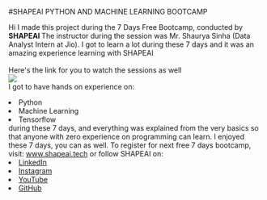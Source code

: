 #SHAPEAI PYTHON AND MACHINE LEARNING BOOTCAMP

Hi I made this project during the 7 Days Free Bootcamp, conducted by <b> SHAPEAI </b>
The instructor during the session was Mr. Shaurya Sinha (Data Analyst Intern at Jio). I got to learn a lot during these 7 days and it was an amazing experience learning with SHAPEAI <br><br> Here's the link for you to watch the sessions as well<br>
<a href="https://www.youtube.com/playlist?list=PL7zl8TDRnbulkeQlgM8Ggz9UcnhaeIkDp"> <img src="https://github.com/ShapeAI/PYTHON-AND-DATA-ANALYTICS/blob/main/YOUTUBE%20THUMBNAIL-5.png"></a>
<br>I got to have hands on experience on:
<li>Python
<li>Machine Learning
<li>Tensorflow
<br>during these 7 days, and everything was explained from the very basics so that anyone with zero experience on programming can learn.
I enjoyed these 7 days, you can as well. To register for next free 7 days bootcamp, visit:
<a href="https://www.shapeai.tech"> www.shapeai.tech</a>
or follow SHAPEAI on: <li><a href="https://in.linkedin.com/company/shapeai">LinkedIn</a>
<li><a href="https://www.instagram.com/shape.ai/7hl=en">Instagram</a>
<li><a href="https://www.youtube.com/channel/UCTUvDLTw9meuDXWcbmISPdA">YouTube</a>
<li><a href="https://github.com/shapeai">GitHub</a>
